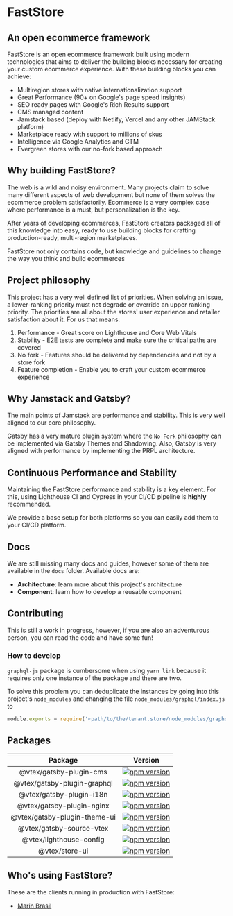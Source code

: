 # FastStore 
## An open ecommerce framework

FastStore is an open ecommerce framework built using modern technologies that aims to deliver the building blocks necessary for creating your custom ecommerce experience. With these building blocks you can achieve:

- Multiregion stores with native internationalization support
- Great Performance (90+ on Google's page speed insights)
- SEO ready pages with Google's Rich Results support
- CMS managed content
- Jamstack based (deploy with Netlify, Vercel and any other JAMStack platform)
- Marketplace ready with support to millions of skus
- Intelligence via Google Analytics and GTM
- Evergreen stores with our no-fork based approach

## Why building FastStore?
The web is a wild and noisy environment. Many projects claim to solve many different aspects of web development but none of them solves the ecommerce problem satisfactorily. Ecommerce is a very complex case where performance is a must, but personalization is the key. 

After years of developing ecommerces, FastStore creators packaged all of this knowledge into easy, ready to use building blocks for crafting production-ready, multi-region marketplaces.

FastStore not only contains code, but knowledge and guidelines to change the way you think and build ecommerces

## Project philosophy
This project has a very well defined list of priorities. When solving an issue, a lower-ranking priority must not degrade or override an upper ranking priority.
The priorities are all about the stores' user experience and retailer satisfaction about it. For us that means:

1. Performance - Great score on Lighthouse and Core Web Vitals
2. Stability - E2E tests are complete and make sure the critical paths are covered
3. No fork - Features should be delivered by dependencies and not by a store fork
4. Feature completion - Enable you to craft your custom ecommerce experience

## Why Jamstack and Gatsby?
The main points of Jamstack are performance and stability. This is very well aligned to our core philosophy. 

Gatsby has a very mature plugin system where the `No Fork` philosophy can be implemented via Gatsby Themes and Shadowing. Also, Gatsby is very aligned with performance by implementing the PRPL architecture.

## Continuous Performance and Stability
Maintaining the FastStore performance and stability is a key element. For this, using Lighthouse CI and Cypress in your CI/CD pipeline is **highly** recommended. 

We provide a base setup for both platforms so you can easily add them to your CI/CD platform.

## Docs
We are still missing many docs and guides, however some of them are available in the `docs` folder. Available docs are:

- **Architecture**: learn more about this project's architecture
- **Component**: learn how to develop a reusable component

## Contributing
This is still a work in progress, however, if you are also an adventurous person, you can read the code and have some fun!

### How to develop
`graphql-js` package is cumbersome when using `yarn link` because it requires only one instance of the package and there are two.

To solve this problem you can deduplicate the instances by going into this project's `node_modules` and changing the file `node_modules/graphql/index.js` to

```js
module.exports = require('<path/to/the/tenant.store/node_modules/graphql/index.js>')
```

## Packages

| Package                      | Version  |
|:----------------------------:|:--------:|
| @vtex/gatsby-plugin-cms      | [![npm version](https://badge.fury.io/js/%40vtex%2Fgatsby-plugin-cms.svg)](https://badge.fury.io/js/%40vtex%2Fgatsby-plugin-cms)
| @vtex/gatsby-plugin-graphql  | [![npm version](https://badge.fury.io/js/%40vtex%2Fgatsby-plugin-graphql.svg)](https://badge.fury.io/js/%40vtex%2Fgatsby-plugin-graphql)
| @vtex/gatsby-plugin-i18n     | [![npm version](https://badge.fury.io/js/%40vtex%2Fgatsby-plugin-i18n.svg)](https://badge.fury.io/js/%40vtex%2Fgatsby-plugin-i18n)
| @vtex/gatsby-plugin-nginx    | [![npm version](https://badge.fury.io/js/%40vtex%2Fgatsby-plugin-nginx.svg)](https://badge.fury.io/js/%40vtex%2Fgatsby-plugin-nginx)
| @vtex/gatsby-plugin-theme-ui | [![npm version](https://badge.fury.io/js/%40vtex%2Fgatsby-plugin-theme-ui.svg)](https://badge.fury.io/js/%40vtex%2Fgatsby-plugin-theme-ui)
| @vtex/gatsby-source-vtex     | [![npm version](https://badge.fury.io/js/%40vtex%2Fgatsby-source-vtex.svg)](https://badge.fury.io/js/%40vtex%2Fgatsby-source-vtex)
| @vtex/lighthouse-config      | [![npm version](https://badge.fury.io/js/%40vtex%2Flighthouse-config.svg)](https://badge.fury.io/js/%40vtex%2Flighthouse-config)
| @vtex/store-ui               | [![npm version](https://badge.fury.io/js/%40vtex%2Fstore-ui.svg)](https://badge.fury.io/js/%40vtex%2Fstore-ui)


## Who's using FastStore?
These are the clients running in production with FastStore:

- [Marin Brasil](https://www.marinbrasil.com.br/)
